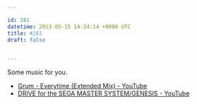 ```yaml
---

id: 281
datetime: 2013-05-15 14:24:14 +0000 UTC
title: #281
draft: false


---
```


Some music for you. 

 
 * [Grum - Everytime (Extended Mix) - YouTube](http://www.youtube.com/watch?v=_mGNvrEqdfQ)
 * [DRIVE for the SEGA MASTER SYSTEM/GENESIS - YouTube](http://www.youtube.com/watch?v=WwphxegBpLY)


